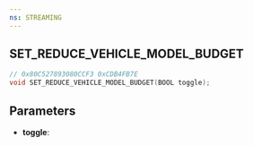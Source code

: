 ```yaml
---
ns: STREAMING
---
```

## SET_REDUCE_VEHICLE_MODEL_BUDGET

```c
// 0x80C527893080CCF3 0xCDB4FB7E
void SET_REDUCE_VEHICLE_MODEL_BUDGET(BOOL toggle);
```


## Parameters
* **toggle**: 

